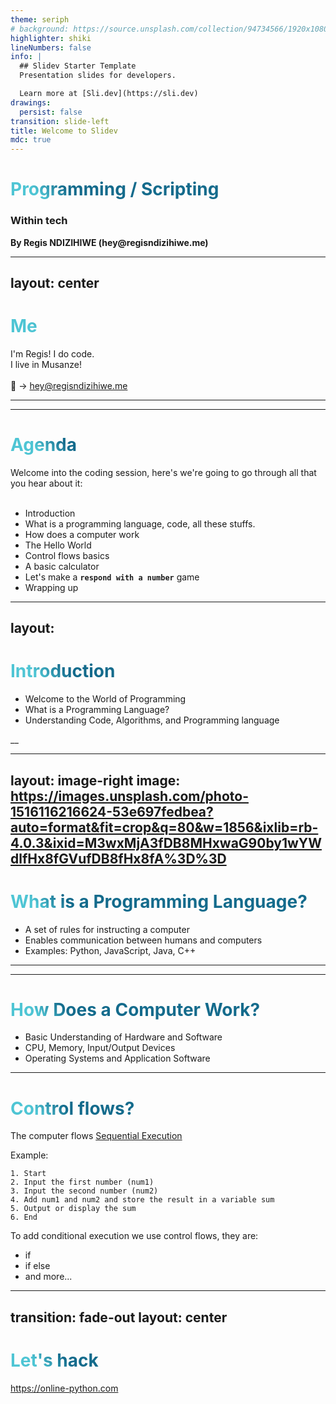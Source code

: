 ```yaml
---
theme: seriph
# background: https://source.unsplash.com/collection/94734566/1920x1080
highlighter: shiki
lineNumbers: false
info: |
  ## Slidev Starter Template
  Presentation slides for developers.

  Learn more at [Sli.dev](https://sli.dev)
drawings:
  persist: false
transition: slide-left
title: Welcome to Slidev
mdc: true
---
```

# Programming /  Scripting
### Within tech

<p id="author">By Regis NDIZIHIWE  (hey@regisndizihiwe.me) </p> 


<!--
The last comment block of each slide will be treated as slide notes. It will be visible and editable in Presenter Mode along with the slide. [Read more in the docs](https://sli.dev/guide/syntax.html#notes)
-->
<style>
  #author {
    font-size: 14px;
    font-weight: bold;
  }
  </style>

  
---
layout: center
---
# Me
I'm Regis! I do code.  <br>
I live in Musanze!
<br>
<br>
 📧 -> hey@regisndizihiwe.me


---
---
# Agenda 

Welcome into the coding session, here's we're going to go through 
all that you hear about it:
<br><br>
 - Introduction 
 - What is a programming language, code, all these stuffs.
 - How does a computer work
 - The Hello World
 - Control flows basics
 - A basic calculator
 - Let's make a <b><code>respond with a number</code></b> game
 - Wrapping up

<!--
You can have `style` tag in markdown to override the style for the current page.
Learn more: https://sli.dev/guide/syntax#embedded-styles
-->

<style>
h1 {
  background-color: #2B90B6;
  background-image: linear-gradient(45deg, #4EC5D4 10%, #146b8c 20%);
  background-size: 100%;
  -webkit-background-clip: text;
  -moz-background-clip: text;
  -webkit-text-fill-color: transparent;
  -moz-text-fill-color: transparent;
}
</style>

<!--
Here is another comment.
-->

---
layout: 
---
# Introduction
- Welcome to the World of Programming
- What is a Programming Language?
- Understanding Code, Algorithms, and Programming language

__

---
layout: image-right
image: https://images.unsplash.com/photo-1516116216624-53e697fedbea?auto=format&fit=crop&q=80&w=1856&ixlib=rb-4.0.3&ixid=M3wxMjA3fDB8MHxwaG90by1wYWdlfHx8fGVufDB8fHx8fA%3D%3D
---
# What is a Programming Language?
- A set of rules for instructing a computer
- Enables communication between humans and computers
- Examples: Python, JavaScript, Java, C++

---

---
# How Does a Computer Work?
- Basic Understanding of Hardware and Software
- CPU, Memory, Input/Output Devices
- Operating Systems and Application Software

---
# Control flows?
The computer flows <u>Sequential Execution </u>

Example:
```
1. Start
2. Input the first number (num1)
3. Input the second number (num2)
4. Add num1 and num2 and store the result in a variable sum
5. Output or display the sum
6. End

```
To add conditional execution we use control flows, they are:
- if 
- if else
- and more...



---
transition: fade-out
layout: center
---
# Let's hack
<a>https://online-python.com </a> 
